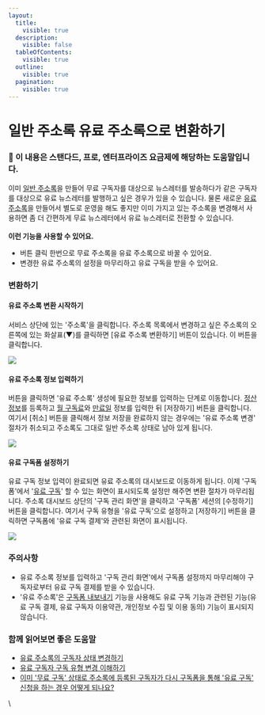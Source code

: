 ```yaml
---
layout:
  title:
    visible: true
  description:
    visible: false
  tableOfContents:
    visible: true
  outline:
    visible: true
  pagination:
    visible: true
---
```


# 일반 주소록 유료 주소록으로 변환하기

### **💬** 이 내용은 **스탠다드, 프로, 엔터프라이즈 요금제**에 해당하는 도움말입니다. <a href="#h_01ha12mep64zefx135d1fqfdbe" id="h_01ha12mep64zefx135d1fqfdbe"></a>

&#x20;

이미 [일반 주소록](https://help.stibee.com/hc/ko/articles/4756523822479)을 만들어 무료 구독자를 대상으로 뉴스레터를 발송하다가 같은 구독자를 대상으로 유료 뉴스레터를 발행하고 싶은 경우가 있을 수 있습니다. 물론 새로운 [유료 주소록](https://help.stibee.com/hc/ko/articles/4756469156623)을 만들어서 별도로 운영을 해도 좋지만 이미 가지고 있는 주소록을 변경해서 사용하면 좀 더 간편하게 무료 뉴스레터에서 유료 뉴스레터로 전환할 수 있습니다.\
\
**이런 기능을 사용할 수 있어요.**

* 버튼 클릭 한번으로 무료 주소록을 유료 주소록으로 바꿀 수 있어요.
* 변경한 유료 주소록의 설정을 마무리하고 유료 구독을 받을 수 있어요.

### 변환하기 <a href="#h_46be80645d" id="h_46be80645d"></a>

#### 유료 주소록 변환 시작하기 <a href="#h_8080dad95d" id="h_8080dad95d"></a>

서비스 상단에 있는 '주소록'을 클릭합니다. 주소록 목록에서 변경하고 싶은 주소록의 오른쪽에 있는 화살표(▼)를 클릭하면 \[유료 주소록 변환하기] 버튼이 있습니다. 이 버튼을 클릭합니다.

![](https://help.stibee.com/hc/article\_attachments/4756462510863)&#x20;

#### 유료 주소록 정보 입력하기 <a href="#h_356c217458" id="h_356c217458"></a>

버튼을 클릭하면 '유료 주소록' 생성에 필요한 정보를 입력하는 단계로 이동합니다. [정산 정보](https://help.stibee.com/hc/ko/articles/4756468940687)를 등록하고 [월 구독료](https://help.stibee.com/hc/ko/articles/4756469156623)와 [만료일](https://help.stibee.com/hc/ko/articles/4756469156623) 정보를 입력한 뒤 \[저장하기] 버튼을 클릭합니다. 여기서 \[취소] 버튼을 클릭해서 정보 저장을 완료하지 않는 경우에는 '유료 주소록 변경' 절차가 취소되고 주소록도 그대로 일반 주소록 상태로 남아 있게 됩니다.

![](https://help.stibee.com/hc/article\_attachments/4756462544015)

&#x20;

#### 유료 구독폼 설정하기 <a href="#h_eac97a6d62" id="h_eac97a6d62"></a>

유료 구독 정보 입력이 완료되면 유료 주소록의 대시보드로 이동하게 됩니다. 이제 '구독폼'에서 '[유료 구독](https://help.stibee.com/hc/ko/articles/4756516930959)' 할 수 있는 화면이 표시되도록 설정만 해주면 변환 절차가 마무리됩니다. 주소록 대시보드 상단의 '구독 관리 화면'을 클릭하고 '구독폼' 세션의 \[수정하기] 버튼을 클릭합니다. 여기서 구독 유형을 '유료 구독'으로 설정하고 \[저장하기] 버튼을 클릭하면 구독폼에 '유료 구독 결제'와 관련된 화면이 표시됩니다.

![](https://help.stibee.com/hc/article\_attachments/4756456547983)&#x20;

### 주의사항 <a href="#h_2792b8b57e" id="h_2792b8b57e"></a>

* 유료 주소록 정보를 입력하고 '구독 관리 화면'에서 구독폼 설정까지 마무리해야 구독자로부터 유료 구독 결제를 받을 수 있습니다.
* '유료 주소록'은 [구독폼 내보내기](https://help.stibee.com/hc/ko/articles/4756475522703) 기능을 사용해도 유료 구독 기능과 관련된 기능(유료 구독 결제, 유료 구독자 이용약관, 개인정보 수집 및 이용 동의) 기능이 표시되지 않습니다.

&#x20;

### 함께 읽어보면 좋은 도움말 <a href="#h_ef420c0012" id="h_ef420c0012"></a>

* [유료 주소록의 구독자 상태 변경하기](https://help.stibee.com/hc/ko/articles/4756468795279)
* [유료 구독자 구독 유형 변경 이해하기](https://help.stibee.com/hc/ko/articles/4756491007119)
* [이미 '무료 구독' 상태로 주소록에 등록된 구독자가 다시 구독폼을 통해 '유료 구독' 신청을 하는 경우 어떻게 되나요?](https://help.stibee.com/hc/ko/articles/4756457046287)

\
